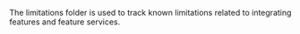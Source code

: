 The limitations folder is used to track known limitations related to integrating features and feature services. 
